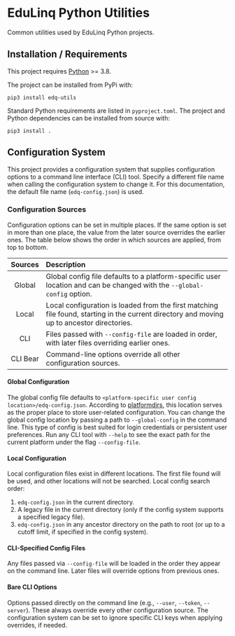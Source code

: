 # EduLinq Python Utilities

Common utilities used by EduLinq Python projects.

## Installation / Requirements

This project requires [Python](https://www.python.org/) >= 3.8.

The project can be installed from PyPi with:
```
pip3 install edq-utils
```

Standard Python requirements are listed in `pyproject.toml`.
The project and Python dependencies can be installed from source with:
```
pip3 install .
```

## Configuration System

This project provides a configuration system that supplies configuration options to a command line interface (CLI) tool.
Specify a different file name when calling the configuration system to change it.
For this documentation, the default file name (`edq-config.json`) is used.

### Configuration Sources

Configuration options can be set in multiple places.
If the same option is set in more than one place, the value from the later source overrides the earlier ones.
The table below shows the order in which sources are applied, from top to bottom.

| Sources | Description |
| :-------: | :----------- |
| Global | Global config file defaults to a platform-specific user location and can be changed with the `--global-config` option.|
| Local | Local configuration is loaded from the first matching file found, starting in the current directory and moving up to ancestor directories.|
| CLI | Files passed with `--config-file` are loaded in order, with later files overriding earlier ones.|
| CLI Bear | Command-line options override all other configuration sources.|

#### Global Configuration

The global config file defaults to `<platform-specific user config location>/edq-config.json`.
According to [platformdirs](https://github.com/tox-dev/platformdirs), this location serves as the proper place to store user-related configuration.
You can change the global config location by passing a path to `--global-config` in the command line.
This type of config is best suited for login credentials or persistent user preferences.
Run any CLI tool with `--help` to see the exact path for the current platform under the flag `--config-file`.

#### Local Configuration

Local configuration files exist in different locations.
The first file found will be used, and other locations will not be searched.
Local config search order:
1. `edq-config.json` in the current directory.
2. A legacy file in the current directory (only if the config system supports a specified legacy file).
3. `edq-config.json` in any ancestor directory on the path to root (or up to a cutoff limit, if specified in the config system).

#### CLI-Specified Config Files

Any files passed via `--config-file` will be loaded in the order they appear on the command line.
Later files will override options from previous ones.

#### Bare CLI Options

Options passed directly on the command line (e.g., `--user`, `--token`, `--server`).
These always override every other configuration source.
The configuration system can be set to ignore specific CLI keys when applying overrides, if needed.